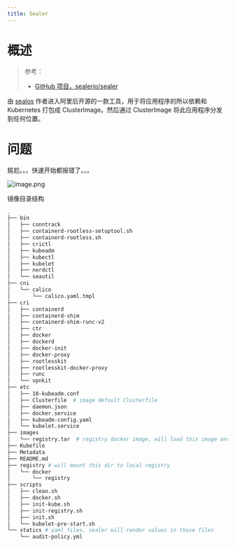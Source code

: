 ```yaml
---
title: Sealer
---
```


# 概述

> 参考：
>
> - [GitHub 项目，sealerio/sealer](https://github.com/sealerio/sealer)

由 [sealos](https://github.com/labring/sealos) 作者进入阿里后开源的一款工具，用于将应用程序的所以依赖和 Kubernetes 打包成 ClusterImage。然后通过 ClusterImage 将此应用程序分发到任何位置。

# 问题

尴尬。。。快速开始都报错了。。。

![image.png](https://notes-learning.oss-cn-beijing.aliyuncs.com/virv3w/1622037606609-84ee7ea6-d616-4ebe-ab7e-1defcc4905ce.png)

镜像目录结构

```bash
.
├── bin
│   ├── conntrack
│   ├── containerd-rootless-setuptool.sh
│   ├── containerd-rootless.sh
│   ├── crictl
│   ├── kubeadm
│   ├── kubectl
│   ├── kubelet
│   ├── nerdctl
│   └── seautil
├── cni
│   └── calico
│       └── calico.yaml.tmpl
├── cri
│   ├── containerd
│   ├── containerd-shim
│   ├── containerd-shim-runc-v2
│   ├── ctr
│   ├── docker
│   ├── dockerd
│   ├── docker-init
│   ├── docker-proxy
│   ├── rootlesskit
│   ├── rootlesskit-docker-proxy
│   ├── runc
│   └── vpnkit
├── etc
│   ├── 10-kubeadm.conf
│   ├── Clusterfile  # image default Clusterfile
│   ├── daemon.json
│   ├── docker.service
│   ├── kubeadm-config.yaml
│   └── kubelet.service
├── images
│   └── registry.tar  # registry docker image, will load this image and run a local registry in cluster
├── Kubefile
├── Metadata
├── README.md
├── registry # will mount this dir to local registry
│   └── docker
│       └── registry
├── scripts
│   ├── clean.sh
│   ├── docker.sh
│   ├── init-kube.sh
│   ├── init-registry.sh
│   ├── init.sh
│   └── kubelet-pre-start.sh
└── statics # yaml files, sealer will render values in those files
    └── audit-policy.yml

```
